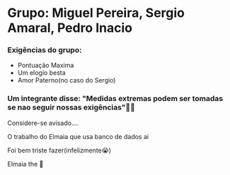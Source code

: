 # Grupo: Miguel Pereira, Sergio Amaral, Pedro Inacio
### Exigências do grupo:
- Pontuação Maxima
- Um elogio besta
- Amor Paterno(no caso do Sergio)

### Um integrante disse: "Medidas extremas podem ser tomadas se nao seguir nossas exigências"👀👀

Considere-se avisado....

O trabalho do Elmaia que usa banco de dados ai

Foi bem triste fazer(infelizmente😭)

Elmaia the 🐐
